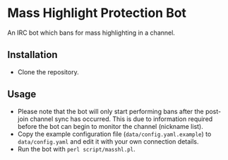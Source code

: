 # Mass Highlight Protection Bot

An IRC bot which bans for mass highlighting in a channel.

## Installation

* Clone the repository.

## Usage

* Please note that the bot will only start performing bans after the post-join
  channel sync has occurred. This is due to information required before the bot
  can begin to monitor the channel (nickname list).
* Copy the example configuration file (`data/config.yaml.example`) to
  `data/config.yaml` and edit it with your own connection details.
* Run the bot with `perl script/masshl.pl`.

